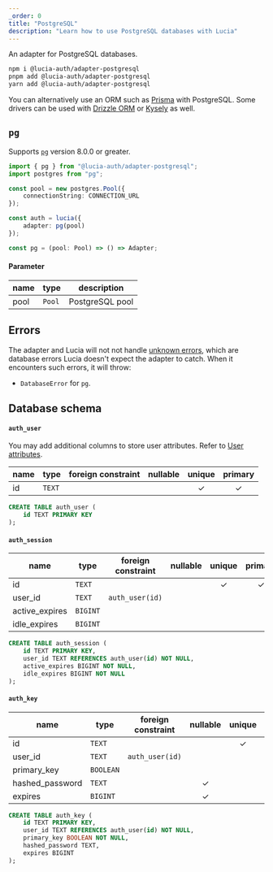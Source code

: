 ```yaml
---
_order: 0
title: "PostgreSQL"
description: "Learn how to use PostgreSQL databases with Lucia"
---
```


An adapter for PostgreSQL databases.

```bash
npm i @lucia-auth/adapter-postgresql
pnpm add @lucia-auth/adapter-postgresql
yarn add @lucia-auth/adapter-postgresql
```

You can alternatively use an ORM such as [Prisma](/adapters/prisma) with PostgreSQL. Some drivers can be used with [Drizzle ORM](/adapters/drizzle) or [Kysely](/adapters/kysely) as well.

## `pg`

Supports [`pg`](https://www.npmjs.com/package/pg) version 8.0.0 or greater.

```ts
import { pg } from "@lucia-auth/adapter-postgresql";
import postgres from "pg";

const pool = new postgres.Pool({
	connectionString: CONNECTION_URL
});

const auth = lucia({
	adapter: pg(pool)
});
```

```ts
const pg = (pool: Pool) => () => Adapter;
```

#### Parameter

| name | type   | description     |
| ---- | ------ | --------------- |
| pool | `Pool` | PostgreSQL pool |

## Errors

The adapter and Lucia will not not handle [unknown errors](/basics/error-handling#known-errors), which are database errors Lucia doesn't expect the adapter to catch. When it encounters such errors, it will throw:

- `DatabaseError` for `pg`.

## Database schema

#### `auth_user`

You may add additional columns to store user attributes. Refer to [User attributes](/basics/user-attributes).

| name | type   | foreign constraint | nullable | unique | primary |
| ---- | ------ | ------------------ | :------: | :----: | :-----: |
| id   | `TEXT` |                    |          |   ✓    |    ✓    |

```sql
CREATE TABLE auth_user (
    id TEXT PRIMARY KEY
);
```

#### `auth_session`

| name           | type     | foreign constraint | nullable | unique | primary |
| -------------- | -------- | ------------------ | :------: | :----: | :-----: |
| id             | `TEXT`   |                    |          |   ✓    |    ✓    |
| user_id        | `TEXT`   | `auth_user(id)`    |          |        |         |
| active_expires | `BIGINT` |                    |          |        |         |
| idle_expires   | `BIGINT` |                    |          |        |         |

```sql
CREATE TABLE auth_session (
    id TEXT PRIMARY KEY,
    user_id TEXT REFERENCES auth_user(id) NOT NULL,
    active_expires BIGINT NOT NULL,
    idle_expires BIGINT NOT NULL
);
```

#### `auth_key`

| name            | type      | foreign constraint | nullable | unique | primary |
| --------------- | --------- | ------------------ | :------: | :----: | :-----: |
| id              | `TEXT`    |                    |          |   ✓    |    ✓    |
| user_id         | `TEXT`    | `auth_user(id)`    |          |        |         |
| primary_key     | `BOOLEAN` |                    |          |        |         |
| hashed_password | `TEXT`    |                    |    ✓     |        |         |
| expires         | `BIGINT`  |                    |    ✓     |        |         |

```sql
CREATE TABLE auth_key (
    id TEXT PRIMARY KEY,
    user_id TEXT REFERENCES auth_user(id) NOT NULL,
    primary_key BOOLEAN NOT NULL,
    hashed_password TEXT,
    expires BIGINT
);
```
